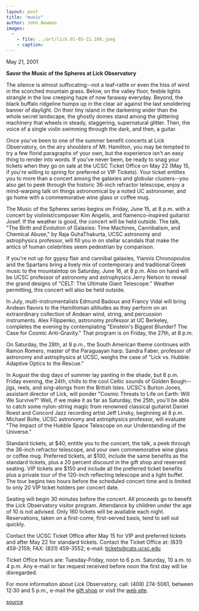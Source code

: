 ```yaml
---
layout: post
title: "music"
author: John Newman
images:
  -
    - file: ../art/lick.01-05-21.160.jpeg
    - caption: 
---
```


May 21, 2001  
  
**Savor the Music of the Spheres at Lick Observatory**

The silence is almost suffocating--not a leaf-rattle or even the hiss of wind in the scorched mountain grass. Below, on the valley floor, feeble lights strangle in the low creeping haze of now faraway everyday. Beyond, the black buffalo ridgeline humps up in the clear air against the last smoldering banner of daylight. On their tiny island in the darkening wider than the whole secret landscape, the ghostly domes stand among the glittering machinery that wheels in steady, staggering, supernatural glitter. Then, the voice of a single violin swimming through the dark, and then, a guitar.  

  
Once you've been to one of the summer benefit concerts at Lick Observatory, on the airy shoulders of Mt. Hamilton, you may be tempted to try a few florid paragraphs of your own, but the experience isn't an easy thing to render into words. If you've never been, be ready to snag your tickets when they go on sale at the UCSC Ticket Office on May 22 (May 15, if you're willing to spring for preferred or VIP Tickets). Your ticket entitles you to more than a concert among the galaxies and globular clusters--you also get to peek through the historic 36-inch refractor telescope, enjoy a mind-warping talk on things astronomical by a noted UC astronomer, and go home with a commemorative wine glass or coffee mug.   
  
The Music of the Spheres series begins on Friday, June 15, at 8 p.m. with a concert by violinist/composer Kim Angelis, and flamenco-inspired guitarist Josef. If the weather is good, the concert will be held outside. The talk, "The Birth and Evolution of Galaxies: Time Machines, Cannibalism, and Chemical Abuse," by Raja GuhaThakurta, UCSC astronomy and astrophysics professor, will fill you in on stellar scandals that make the antics of human celebrities seem pedestrian by comparison.   
  
If you're not up for gypsy flair and cannibal galaxies, Yiannis Chronopoulos and the Spartans bring a lively mix of contemporary and traditional Greek music to the mountaintop on Saturday, June 16, at 8 p.m. Also on hand will be UCSC professor of astronomy and astrophysics Jerry Nelson to reveal the grand designs of "CELT: The Ultimate Giant Telescope." Weather permitting, this concert will also be held outside.  
  
In July, multi-instrumentalists Edmund Badoux and Francy Vidal will bring Andean flavors to the Hamiltonian altitudes as they perform on an extraordinary collection of Andean wind, string, and percussion instruments. Alex Filippenko, astronomy professor at UC Berkeley, completes the evening by contemplating "Einstein's Biggest Blunder? The Case for Cosmic Anti-Gravity." That program is on Friday, the 27th, at 8 p.m.   
  
On Saturday, the 28th, at 8 p.m., the South American theme continues with Ramon Romero, master of the Paraguayan harp. Sandra Faber, professor of astronomy and astrophysics at UCSC, weighs the case of "Lick vs. Hubble: Adaptive Optics to the Rescue."  
  
In August the dog days of summer lay panting in the shade, but 8 p.m. Friday evening, the 24th, chills to the cool Celtic sounds of Golden Bough--jigs, reels, and sing-alongs from the British Isles. UCSC's Burton Jones, assistant director of Lick, will ponder "Cosmic Threats to Life on Earth: Will We Survive?" Well, if we make it as far as Saturday, the 25th, you'll be able to catch some nylon-string magic from renowned classical guitarist Daniel Roest and Concord Jazz recording artist Jeff Linsky, beginning at 8 p.m. Michael Bolte, UCSC astronomy and astrophysics professor, will evaluate "The Impact of the Hubble Space Telescope on our Understanding of the Universe."  
  
Standard tickets, at $40, entitle you to the concert, the talk, a peek through the 36-inch refractor telescope, and your own commemorative wine glass or coffee mug. Preferred tickets, at $100, include the same benefits as the standard tickets, plus a 20 percent discount in the gift shop and reserved seating. VIP tickets are $150 and include all the preferred ticket benefits plus a private tour of the 120-inch reflecting telescope and a light buffet. The tour begins two hours before the scheduled concert time and is limited to only 20 VIP ticket holders per concert date.  
  
Seating will begin 30 minutes before the concert. All proceeds go to benefit the Lick Observatory visitor program. Attendance by children under the age of 10 is not advised. Only 160 tickets will be available each night. Reservations, taken on a first-come, first-served basis, tend to sell out quickly.  
  
Contact the UCSC Ticket Office after May 15 for VIP and preferred tickets and after May 22 for standard tickets. Contact the Ticket Office at: (831) 459-2159; FAX: (831) 459-3552; e-mail: tickets@cats.ucsc.edu  
  
Ticket Office hours are: Tuesday-Friday, noon to 6 p.m. Saturday, 10 a.m. to 4 p.m. Any e-mail or fax request received before noon the first day will be disregarded.  
  
For more information about Lick Observatory, call: (408) 274-5061, between 12:30 and 5 p.m., e-mail the [gift shop][1] or visit the [web site][2].  
  

[1]: mailto:giftshop@ucolick.org
[2]: http://www.ucolick.org/

[source](http://www1.ucsc.edu/currents/00-01/05-21/music.html "Permalink to music")
